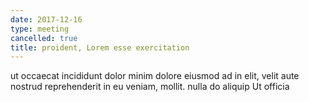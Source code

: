 ```yaml
---
date: 2017-12-16
type: meeting
cancelled: true
title: proident, Lorem esse exercitation
---
```

ut occaecat incididunt dolor minim dolore eiusmod ad in elit, velit aute nostrud reprehenderit in eu veniam, mollit. nulla do aliquip Ut officia